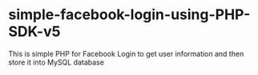 # simple-facebook-login-using-PHP-SDK-v5
This is simple PHP for Facebook Login to get user information and then store it into MySQL database
